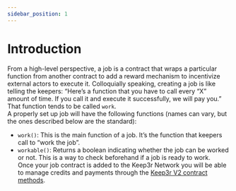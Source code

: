 ```yaml
---
sidebar_position: 1
---
```

# Introduction

From a high-level perspective, a job is a contract that wraps a particular function from another contract to add a reward mechanism to incentivize external actors to execute it.
Colloquially speaking, creating a job is like telling the keepers: “Here’s a function that you have to call every “X” amount of time. If you call it and execute it successfully, we will pay you.” That function tends to be called `work`.  
A properly set up job will have the following functions (names can vary, but the ones described below are the standard):  
- `work()`: This is the main function of a job. It’s the function that keepers call to “work the job”.  
- `workable()`: Returns a boolean indicating whether the job can be worked or not. This is a way to check beforehand if a job is ready to work.  
Once your job contract is added to the Keep3r Network you will be able to manage credits and payments through the [Keep3r V2 contract methods](https://etherscan.io/address/0xeb02addCfD8B773A5FFA6B9d1FE99c566f8c44CC#writeContract#F6).
